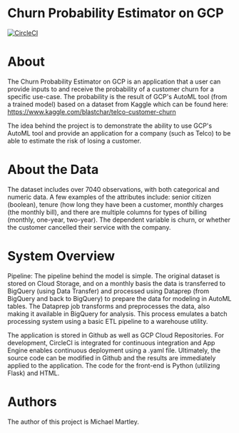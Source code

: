 # Churn Probability Estimator on GCP

[![CircleCI](https://circleci.com/gh/MWMartley001/Application1.svg?style=svg)](https://circleci.com/gh/MWMartley001/Application1)

# About

The Churn Probability Estimator on GCP is an application that a user can provide inputs to and receive the probability of a customer 
churn for a specific use-case. The probability is the result of GCP's AutoML tool (from a trained model) based on a dataset from 
Kaggle which can be found here: https://www.kaggle.com/blastchar/telco-customer-churn

The idea behind the project is to demonstrate the ability to use GCP's AutoML tool and provide an application for a company (such as Telco) to be able to estimate the risk of losing a customer. 

# About the Data

The dataset includes over 7040 observations, with both categorical and numeric data. A few examples of the attributes include: senior citizen (boolean), tenure (how long they have been a customer, monthly charges (the monthly bill), and there are multiple columns for types of billing (monthly, one-year, two-year). The dependent variable is churn, or whether the customer cancelled their service with the company. 

# System Overview

Pipeline: The pipeline behind the model is simple. The original dataset is stored on Cloud Storage, and on a monthly basis the data is transferred to BigQuery (using Data Transfer) and processed using Dataprep (from BigQuery and back to BigQuery) to prepare the data for modeling in AutoML tables. The Dataprep job transforms and preprocesses the data, also making it available in BigQuery for analysis. This process emulates a batch processing system using a basic ETL pipeline to a warehouse utility.

The application is stored in Github as well as GCP Cloud Repositories. For development, CircleCI is integrated for continuous integration and App Engine enables continuous deployment using a .yaml file. Ultimately, the source code can be modified in Github and the results are immediately applied to the application. The code for the front-end is Python (utilizing Flask) and HTML. 

# Authors

The author of this project is Michael Martley.

